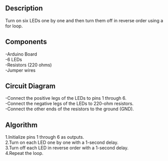 ## Description
Turn on six LEDs one by one and then turn them off in reverse order using a for loop.

## Components
-Arduino Board \
-6 LEDs \
-Resistors (220 ohms) \
-Jumper wires

## Circuit Diagram
-Connect the positive legs of the LEDs to pins 1 through 6. \
-Connect the negative legs of the LEDs to 220-ohm resistors. \
-Connect the other ends of the resistors to the ground (GND).

## Algorithm
1.Initialize pins 1 through 6 as outputs. \
2.Turn on each LED one by one with a 1-second delay. \
3.Turn off each LED in reverse order with a 1-second delay. \
4.Repeat the loop.
